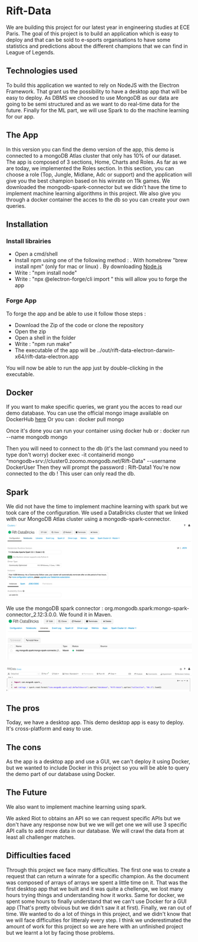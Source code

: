 # Rift-Data

We are building this project for our latest year in engineering studies at ECE Paris. The goal of this project is to build an application which is easy to deploy and that can be sold to e-sports organisations to have some statistics and predictions about the different champions that we can find in League of Legends.

## Technologies used
  
To build this application we wanted to rely on NodeJS with the Electron Framework. That grant us the possibility to have a desktop app that will be easy to deploy.
As DBMS we choosed to use MongoDB as our data are going to be semi structured and as we want to do real-time data for the future.
Finally for the ML part, we will use Spark to do the machine learning for our app.
  

  
## The App

In this version you can find the demo version of the app, this demo is connected to a mongoDB Atlas cluster that only has 10% of our dataset.
The app is composed of 3 sections, Home, Charts and Roles.
As far as we are today, we implemented the Roles section. In this section, you can choose a role (Top, Jungle, Midlane, Adc or support) and the application will give you the best champion based on his winrate on 11k games.
We downloaded the mongodb-spark-connector but we didn't have the time to implement machine learning algorithms in this project.
We also give you through a docker container the acces to the db so you can create your own queries.

## Installation

### Install librairies

- Open a cmd/shell
- Install npm using one of the following method :
  . With homebrew "brew install npm" (only for mac or linux)
  . By downloading [Node.js](https://nodejs.org/en/download/)
 - Write : "npm install node"
 - Write : "npx @electron-forge/cli import " this will allow you to forge the app

### Forge App
To forge the app and be able to use it follow those steps :
- Download the Zip of the code or clone the repository
- Open the zip
- Open a shell in the folder
- Write : "npm run make"
- The executable of the app will be ../out/rift-data-electron-darwin-x64/rift-data-electron.app

You will now be able to run the app just by double-clicking in the executable.

## Docker
If you want to make specific queries, we grant you the acces to read our demo database.
You can use the official mongo image available on DockerHub [here](https://hub.docker.com/_/mongo)
Or you can :
docker pull mongo

Once it's done you can run your container using docker hub or :
docker run --name mongodb mongo

Then you will need to connect to the db (it's the last command you need to type don't worry)
docker exec -it containerid mongo "mongodb+srv://cluster0.zoomo.mongodb.net/Rift-Data" --username DockerUser
Then they will prompt the password : Rift-Data1
You're now connected to the db !
This user can only read the db.

## Spark
We did not have the time to implement machine learning with spark but we took care of the configuration. We used a DataBricks cluster that we linked with our MongoDB Atlas cluster using a mongodb-spark-connector.
![alt text](https://github.com/TatianaNoug/Rift-Data/blob/master/Images/DataBricks%20cluster.png "DataBricks Cluster")

We use the mongoDB spark connector : org.mongodb.spark:mongo-spark-connector_2.12:3.0.0. We found it in Maven.
![alt text](https://github.com/TatianaNoug/Rift-Data/blob/master/Images/Mongo%20Connector.png "Mongo Connector")


![alt text](https://github.com/TatianaNoug/Rift-Data/blob/master/Images/Notebook%20-%20load().png "Notebook - load()")


## The pros

Today, we have a desktop app. This demo desktop app is easy to deploy. It's cross-platform and easy to use.

## The cons

As the app is a desktop app and use a GUI, we can't deploy it using Docker, but we wanted to include Docker in this project so you will be able to query the demo part of our database using Docker.

## The Future
We also want to implement machine learning using spark.

We asked Riot to obtains an API so we can request specific APIs but we don't have any response now but we we will get one we will use 3 specific API calls to add more data in our database. We will crawl the data from at least all challenger matches.

## Difficulties faced
Through this project we face many difficulties.
The first one was to create a request that can return a winrate for a specific champion. As the document was composed of arrays of arrays we spent a little time on it.
That was the first desktop app that we built and it was quite a chellenge, we lost many hours trying things and understanding how it works.
Same for docker, we spent some hours to finally understand that we can't use Docker for a GUI app (That's pretty obvious but we didn't saw it at first). 
Finally, we ran out of time. We wanted to do a lot of things in this project, and we didn't know that we will face difficulties for litteraly every step. I think we underestimated the amount of work for this project so we are here with an unfinished project but we learnt a lot by facing those problems.
